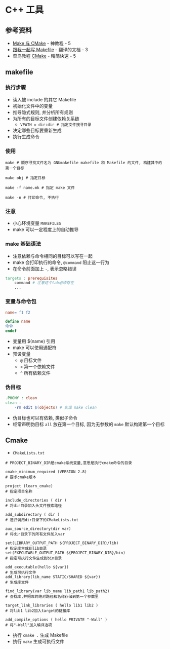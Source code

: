 # C++ 工具

## 参考资料

* [Make 与 CMake](https://www.bilibili.com/video/BV1tyWWeeEpp) - 神教程 - 5
* [跟我一起写 Makefile](https://write-makefile-with-me.elabtalk.com/) - 翻译的文档 - 3
* 菜鸟教程 [CMake](https://www.runoob.com/cmake/cmake-tutorial.html) - 精简快速 - 5

## makefile

### 执行步骤

* 读入被 include 的其它 Makefile
* 初始化文件中的变量
* 推导隐式规则, 并分析所有规则
* 为所有的目标文件创建依赖关系链
    * `VPATH = dir:dir # 指定文件搜寻目录`
* 决定哪些目标要重新生成
* 执行生成命令

### 使用

```shell
make # 顺序寻找文件名为 GNUmakefile makefile 和 Makefile 的文件, 构建其中的第一个目标

make obj # 指定目标

make -f name.mk # 指定 make 文件

make -n # 打印命令, 不执行
```

### 注意

* 小心环境变量 `MAKEFILES`
* make 可以一定程度上的自动推导

### make 基础语法

* 注意依赖与命令相同的目标可以写在一起
* make 会打印执行的命令, `@command` 阻止这一行为
* 在命令前面加上 `-`, 表示忽略错误

```Makefile
targets : prerequisites
    command # 注意这个tab必须存在
    ...
```

### 变量与命令包

```Makefile
name= f1 f2

define name
命令
endef
```

* 变量用 $(name) 引用
* make 可以使用通配符
* 预设变量
    * `@` 目标文件
    * `<` 第一个依赖文件
    * `^` 所有依赖文件

### 伪目标

```Makefile
.PHONY : clean
clean :
    -rm edit $(objects) # 实现 make clean
```

* 伪目标也可以有依赖, 类似子命令
* 经常声明伪目标 `all` 放在第一个目标, 因为无参数的 `make` 默认构建第一个目标

## Cmake

* `CMakeLists.txt`

```CMakeLists
# PROJECT_BINARY_DIR是cmake系统变量,意思是执行cmake命令的目录

cmake_minimum_required (VERSION 2.8)
# 要求cmake版本

project (learn_cmake)
# 指定项目名称

include_directories ( dir )
# 将dir目录加入头文件搜索路径

add_subdirectory ( dir )
# 递归调用dir目录下的CMakeLists.txt

aux_source_directory(dir var)
# 将dir目录下的所有文件加入var

set(LIBRARY_OUTPUT_PATH ${PROJECT_BINARY_DIR}/lib)
# 指定库生成到lib目录
set(EXECUTABLE_OUTPUT_PATH ${PROJECT_BINARY_DIR}/bin)
# 指定可执行文件生成到bin目录

add_executable(hello ${var})
# 生成可执行文件
add_library(lib_name STATIC/SHARED ${var})
# 生成库文件

find_library(var lib_name lib_path1 lib_path2)
# 查找库,并把库的绝对路径和名称存储到第一个参数里

target_link_libraries ( hello lib1 lib2 )
# 将lib1 lib2加入target的链接库

add_compile_options ( hello PRIVATE "-Wall" )
# 将"-Wall"加入编译选项
```

* 执行 `cmake .` 生成 Makefile
* 执行 `make` 生成可执行文件
